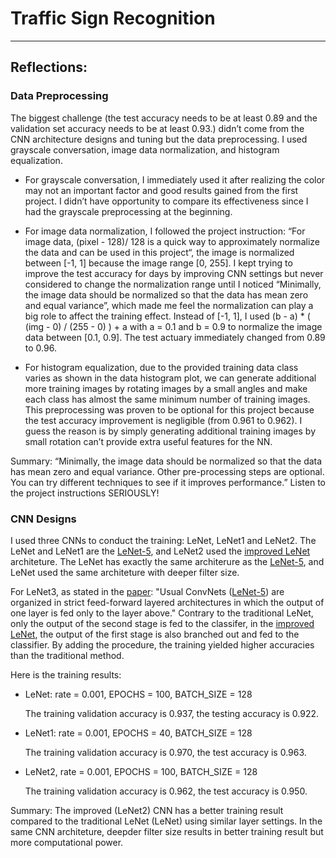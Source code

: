 # **Traffic Sign Recognition** 

---

## Reflections: 

### Data Preprocessing

The biggest challenge (the test accuracy needs to be at least 0.89 and the validation set accuracy needs to be at least 0.93.) didn’t come from the CNN architecture designs and tuning but the data preprocessing. I used grayscale conversation, image data normalization, and histogram equalization. 

* For grayscale conversation, I immediately used it after realizing the color may not an important factor and good results gained from the first project. I didn’t have opportunity to compare its effectiveness since I had the grayscale preprocessing at the beginning. 

* For image data normalization, I followed the project instruction: “For image data, (pixel - 128)/ 128 is a quick way to approximately normalize the data and can be used in this project“, the image is normalized between [-1, 1] because the image range [0, 255]. I kept trying to improve the test accuracy for days by improving CNN settings but never considered to change the normalization range until I noticed “Minimally, the image data should be normalized so that the data has mean zero and equal variance”, which made me feel the normalization can play a big role to affect the training effect. Instead of [-1, 1], I used (b - a) * ( (img - 0) / (255 - 0) ) + a with a = 0.1 and b = 0.9 to normalize the image data between [0.1, 0.9]. The test actuary immediately changed from 0.89 to 0.96. 

* For histogram equalization, due to the provided training data class varies as shown in the data histogram plot, we can generate additional more training images by rotating images by a small angles and make each class has almost the same minimum number of training images. This preprocessing was proven to be optional for this project because the test accuracy improvement is negligible (from 0.961 to 0.962). I guess the reason is by simply generating additional training images by small rotation can’t provide extra useful features for the NN. 

Summary: “Minimally, the image data should be normalized so that the data has mean zero and equal variance. Other pre-processing steps are optional. You can try different techniques to see if it improves performance.” Listen to the project instructions SERIOUSLY! 

### CNN Designs 

I used three CNNs to conduct the training: LeNet, LeNet1 and LeNet2. The LeNet and LeNet1 are the [LeNet-5](https://github.com/udacity/CarND-LeNet-Lab/blob/master/LeNet-Lab-Solution.ipynb), and LeNet2 used the [improved LeNet](http://yann.lecun.com/exdb/publis/pdf/sermanet-ijcnn-11.pdf) architeture. The LeNet has exactly the same architerure as the [LeNet-5](https://github.com/udacity/CarND-LeNet-Lab/blob/master/LeNet-Lab-Solution.ipynb), and LeNet used the same architeture with deeper filter size. 

For LeNet3, as stated in the [paper](http://yann.lecun.com/exdb/publis/pdf/sermanet-ijcnn-11.pdf): "Usual ConvNets ([LeNet-5](https://github.com/udacity/CarND-LeNet-Lab/blob/master/LeNet-Lab-Solution.ipynb)) are organized in strict feed-forward layered architectures in which the output of one layer is fed only to the layer above." Contrary to the traditional LeNet, only the output of the second stage is fed to the classifer, in the [improved LeNet](http://yann.lecun.com/exdb/publis/pdf/sermanet-ijcnn-11.pdf), the output of the first stage is also branched out and fed to the classifier. By adding the procedure, the training yielded higher accuracies than the traditional method.

Here is the training results: 

* LeNet: rate = 0.001, EPOCHS = 100, BATCH_SIZE = 128

  The training validation accuracy is 0.937, the testing accuracy is 0.922.
  
* LeNet1: rate = 0.001, EPOCHS = 40, BATCH_SIZE = 128

  The training validation accuracy is 0.970, the test accuracy is 0.963.
 
* LeNet2, rate = 0.001, EPOCHS = 100, BATCH_SIZE = 128

  The training validation accuracy is 0.962, the test accuracy is 0.950. 

Summary: The improved (LeNet2) CNN has a better training result compared to the traditional LeNet (LeNet) using similar layer settings. In the same CNN architeture, deepder filter size results in better training result but more computational power.  

